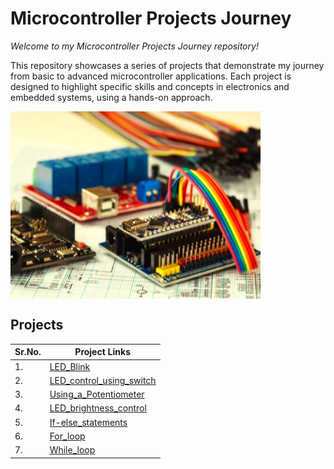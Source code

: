 # Microcontroller Projects Journey

*Welcome to my Microcontroller Projects Journey repository!*

This repository showcases a series of projects that demonstrate my journey from basic to advanced microcontroller applications. 
Each project is designed to highlight specific skills and concepts in electronics and embedded systems, using a hands-on approach.

<img align ="center" src="./rdocs/Cover.jpg" alt="Cover Image" width = "400" height = "300">

## Projects

| Sr.No.| Project Links |
|-------|---------------|
| 1.    | [LED_Blink](./Basic/LED_Blink/LED_Blink.md) |
| 2.    | [LED_control_using_switch](./Basic/LED_control_using_switch/LED_control_using_switch.md) |
| 3.    | [Using_a_Potentiometer](./Basic/Using_a_Potentiometer/Using_a_Potentiometer.md) |
| 4.    | [LED_brightness_control](./Basic/LED_brightness_control/LED_brightness_control.md) |
| 5.    | [If-else_statements](./Intermediate/If-else_statements/If-else_statements.md) |
| 6.    | [For_loop](./Intermediate/For_loop/For_loop.md) |
| 7.    | [While_loop](./Intermediate/While_loop/While_loop.md) | 